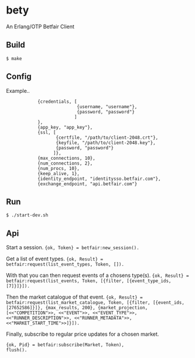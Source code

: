 bety
=====

An Erlang/OTP Betfair Client

Build
-----

``` $ make ```

Config
------

Example..

```
            {credentials, [
                           {username, "username"},
                           {password, "password"}
                          ]
            },
            {app_key, "app_key"},
            {ssl, [
                   {certfile, "/path/to/client-2048.crt"},
                   {keyfile, "/path/to/client-2048.key"},
                   {password, "password"}
                  ]},
            {max_connections, 10},
            {num_connections, 2},
            {num_procs, 10},
            {keep_alive, 1},
            {identity_endpoint, "identitysso.betfair.com"},
            {exchange_endpoint, "api.betfair.com"}
```

Run
---

``` $ ./start-dev.sh ```


Api
---

Start a session.
``` {ok, Token} = betfair:new_session(). ```

Get a list of event types.
``` {ok, Result} = betfair:request(list_event_types, Token, []). ```

With that you can then request events of a chosens type(s).
``` {ok, Result} = betfair:request(list_events, Token, [{filter, [{event_type_ids, [7]}]}]). ```

Then the market catalogue of that event.
``` {ok, Result} = betfair:request(list_market_catalogue, Token, [{filter, [{event_ids, [27652586]}]}, {max_results, 200}, {market_projection, [<<"COMPETITION">>, <<"EVENT">>, <<"EVENT_TYPE">>, <<"RUNNER_DESCRIPTION">>, <<"RUNNER_METADATA">>, <<"MARKET_START_TIME">>]}]). ```

Finally, subscribe to regular price updates for a chosen market.
```
{ok, Pid} = betfair:subscribe(Market, Token),
flush().
```
